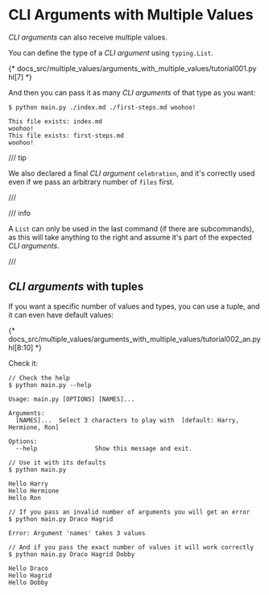 # CLI Arguments with Multiple Values

*CLI arguments* can also receive multiple values.

You can define the type of a *CLI argument* using `typing.List`.

{* docs_src/multiple_values/arguments_with_multiple_values/tutorial001.py hl[7] *}

And then you can pass it as many *CLI arguments* of that type as you want:

<div class="termy">

```console
$ python main.py ./index.md ./first-steps.md woohoo!

This file exists: index.md
woohoo!
This file exists: first-steps.md
woohoo!
```

</div>

/// tip

We also declared a final *CLI argument* `celebration`, and it's correctly used even if we pass an arbitrary number of `files` first.

///

/// info

A `List` can only be used in the last command (if there are subcommands), as this will take anything to the right and assume it's part of the expected *CLI arguments*.

///

## *CLI arguments* with tuples

If you want a specific number of values and types, you can use a tuple, and it can even have default values:

{* docs_src/multiple_values/arguments_with_multiple_values/tutorial002_an.py hl[8:10] *}

Check it:

<div class="termy">

```console
// Check the help
$ python main.py --help

Usage: main.py [OPTIONS] [NAMES]...

Arguments:
  [NAMES]...  Select 3 characters to play with  [default: Harry, Hermione, Ron]

Options:
  --help                Show this message and exit.

// Use it with its defaults
$ python main.py

Hello Harry
Hello Hermione
Hello Ron

// If you pass an invalid number of arguments you will get an error
$ python main.py Draco Hagrid

Error: Argument 'names' takes 3 values

// And if you pass the exact number of values it will work correctly
$ python main.py Draco Hagrid Dobby

Hello Draco
Hello Hagrid
Hello Dobby
```

</div>
